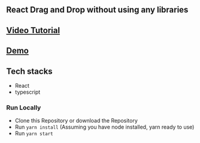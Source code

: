 ## React Drag and Drop without using any libraries

## [Video Tutorial](https://youtu.be/CYKDtVZr_Jw)
## [Demo](https://bw-reactdnd.netlify.com)


## Tech stacks

- React
- typescript

### Run Locally

- Clone this Repository or download the Repository
- Run `yarn install` (Assuming you have node installed, yarn ready to use)
- Run `yarn start`
